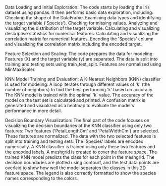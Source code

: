 Data Loading and Initial Exploration: The code starts by loading the Iris dataset using pandas. It then performs basic data exploration, including:
    Checking the shape of the DataFrame.
    Examining data types and identifying the target variable ('Species').
    Checking for missing values.
    Analyzing and visualizing the distribution of the target variable.
    Calculating and visualizing descriptive statistics for numerical features.
    Calculating and visualizing the correlation matrix for numerical features.
    Encoding the 'Species' column and visualizing the correlation matrix including the encoded target.

Feature Selection and Scaling: The code prepares the data for modeling:
    Features (X) and the target variable (y) are separated.
    The data is split into training and testing sets using train_test_split.
    Features are normalized using MinMaxScaler.

KNN Model Training and Evaluation: A K-Nearest Neighbors (KNN) classifier is used for modeling:
    A loop iterates through different values of 'k' (the number of neighbors) to find the best performing 'k' based on accuracy.
    The KNN model is trained with the optimal 'k' value.
    The accuracy of the model on the test set is calculated and printed.
    A confusion matrix is generated and visualized as a heatmap to evaluate the model's performance in more detail.

Decision Boundary Visualization: The final part of the code focuses on visualizing the decision boundaries of the KNN classifier using only two features:
    Two features ('PetalLengthCm' and 'PetalWidthCm') are selected.
    These features are normalized.
    The data with the two selected features is split into training and testing sets.
    The 'Species' labels are encoded numerically.
    A KNN classifier is trained using only these two features and the encoded labels.
    A meshgrid is created to cover the feature space.
    The trained KNN model predicts the class for each point in the meshgrid.
    The decision boundaries are plotted using contourf, and the test data points are overlaid to show how well the model separates the classes in this 2D feature space. The legend is also correctly formatted to show the species names corresponding to the colors.

